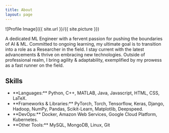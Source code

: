 ```yaml
---
title: About
layout: page
---
```

![Profile Image]({{ site.url }}/{{ site.picture }})

<p> A dedicated ML Engineer with a fervent passion for pushing the boundaries of AI & ML. Committed to ongoing learning, my ultimate goal is to transition into a role as a Researcher in the field. I stay current with the latest advancements & thrive on embracing new technologies. Outside of professional realm, I bring agility & adaptability, exemplified by my prowess as a fast runner on the field. </p>

<h2>Skills</h2>

<ul class="skill-list">
	<li>**Languages:** Python, C++, MATLAB, Java, Javascript, HTML, CSS, LaTeX.</li>
	<li>**Frameworks & Libraries:** PyTorch, Torch, Tensorflow, Keras, Django, Hadoop, NumPy, Pandas, Scikit-Learn, Matplotlib, Deepspeed.</li>
	<li>**DevOps:** Docker, Amazon Web Services, Google Cloud Platform, Kubernetes.</li>
	<li>**Other Tools:** MySQL, MongoDB, Linux, Git</li>
</ul>

<!--
<h2>Projects</h2>

<ul>
	<li><a href="https://github.com/Abhi-1198/Image-Captioning-Workshop">Image Captioning Workshop 2019</a></li>
	<li><a href="https://github.com/kaushkay/Traffic-Light-Classification">Traffic Light Classification</a></li>
	<li><a href="https://github.com/kaushkay/recommender-system">Recommender System</a></li>
	<li><a href="https://github.com/kaushkay/Multi-input-and-multi-output-models">Multi-input-and-multi-output-models</a></li>

</ul>
-->
